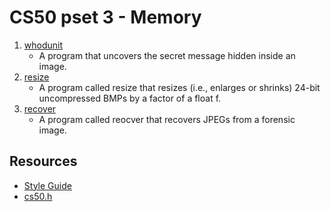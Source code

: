 # CS50 pset 3 - Memory

1. [whodunit](https://github.com/CalvinChe/CS50/blob/master/pset3/whodunit)
    * A program that uncovers the secret message hidden inside an image.
2. [resize](https://github.com/CalvinChe/CS50/blob/master/pset3/resize)
    * A program called resize that resizes (i.e., enlarges or shrinks) 24-bit uncompressed BMPs by a factor of a float f.
3. [recover](https://github.com/CalvinChe/CS50/blob/master/pset3/recover.c)
    * A program called reocver that recovers JPEGs from a forensic image.
## Resources
* [Style Guide](https://cs50.readthedocs.io/style/c/)
* [cs50.h](https://cs50.readthedocs.io/library/c/)